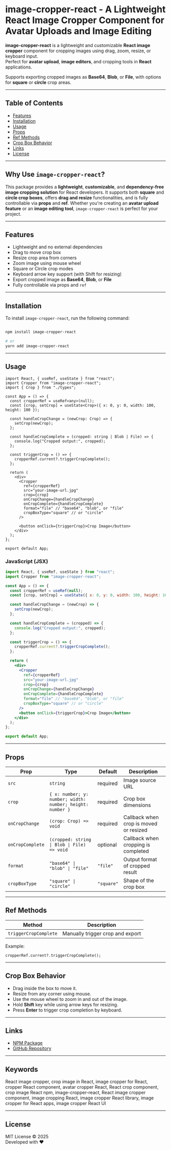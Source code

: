 # image-cropper-react - A Lightweight React Image Cropper Component for Avatar Uploads and Image Editing


**image-cropper-react** is a lightweight and customizable **React image cropper** component for cropping images using drag, zoom, resize, or keyboard input.  
Perfect for **avatar upload**, **image editors**, and cropping tools in **React** applications.

Supports exporting cropped images as **Base64**, **Blob**, or **File**, with options for **square** or **circle** crop areas.

---

## Table of Contents

- [Features](#features)
- [Installation](#installation)
- [Usage](#usage)
- [Props](#props)
- [Ref Methods](#ref-methods)
- [Crop Box Behavior](#crop-box-behavior)
- [Links](#links)
- [License](#license)

---

## Why Use `image-cropper-react`?

This package provides a **lightweight**, **customizable**, and **dependency-free image cropping solution** for React developers. It supports both **square** and **circle crop boxes**, offers **drag and resize** functionalities, and is fully controllable via **props** and **ref**. Whether you're creating an **avatar upload feature** or an **image editing tool**, `image-cropper-react` is perfect for your project.

---

##  Features

-  Lightweight and no external dependencies
-  Drag to move crop box
-  Resize crop area from corners
-  Zoom image using mouse wheel
-  Square or Circle crop modes
-  Keyboard arrow key support (with Shift for resizing)
-  Export cropped image as **Base64**, **Blob**, or **File**
-  Fully controllable via props and `ref`

---

##  Installation

To install `image-cropper-react`, run the following command:

```bash

npm install image-cropper-react

# or
yarn add image-cropper-react
```

---

##  Usage

```tsx
import React, { useRef, useState } from "react";
import Cropper from "image-cropper-react"; 
import { Crop } from "./types";

const App = () => {
  const cropperRef = useRef<any>(null);
  const [crop, setCrop] = useState<Crop>({ x: 0, y: 0, width: 100, height: 100 });

  const handleCropChange = (newCrop: Crop) => {
    setCrop(newCrop);
  };

  const handleCropComplete = (cropped: string | Blob | File) => {
    console.log("Cropped output:", cropped);
  };

  const triggerCrop = () => {
    cropperRef.current?.triggerCropComplete();
  };

  return (
    <div>
      <Cropper
        ref={cropperRef}
        src="your-image-url.jpg"
        crop={crop}
        onCropChange={handleCropChange}
        onCropComplete={handleCropComplete}
        format="file" // "base64", "blob", or "file"
        cropBoxType="square" // or "circle"
      />

      <button onClick={triggerCrop}>Crop Image</button>
    </div>
  );
};

export default App;
```

### JavaScript (JSX)

```jsx
import React, { useRef, useState } from "react";
import Cropper from "image-cropper-react";

const App = () => {
  const cropperRef = useRef(null);
  const [crop, setCrop] = useState({ x: 0, y: 0, width: 100, height: 100 });

  const handleCropChange = (newCrop) => {
    setCrop(newCrop);
  };

  const handleCropComplete = (cropped) => {
    console.log("Cropped output:", cropped);
  };

  const triggerCrop = () => {
    cropperRef.current?.triggerCropComplete();
  };

  return (
    <div>
      <Cropper
        ref={cropperRef}
        src="your-image-url.jpg"
        crop={crop}
        onCropChange={handleCropChange}
        onCropComplete={handleCropComplete}
        format="file" // "base64", "blob", or "file"
        cropBoxType="square" // or "circle"
      />
      <button onClick={triggerCrop}>Crop Image</button>
    </div>
  );
};

export default App;
```

---

##  Props

| Prop             | Type                          | Default    | Description                                      |
| ---------------- | ----------------------------- | ---------- | ------------------------------------------------ |
| `src`            | `string`                      | required   | Image source URL                                 |
| `crop`           | `{ x: number; y: number; width: number; height: number }` | required | Crop box dimensions |
| `onCropChange`   | `(crop: Crop) => void`         | required   | Callback when crop is moved or resized           |
| `onCropComplete` | `(cropped: string \| Blob \| File) => void` | optional | Callback when cropping is completed             |
| `format`         | `"base64" \| "blob" \| "file"` | `"file"`   | Output format of cropped result                 |
| `cropBoxType`    | `"square" \| "circle"`         | `"square"` | Shape of the crop box                           |

---

##  Ref Methods

| Method                | Description                        |
| --------------------- | ---------------------------------- |
| `triggerCropComplete` | Manually trigger crop and export   |

Example:

```tsx
cropperRef.current?.triggerCropComplete();
```

---

##  Crop Box Behavior

- Drag inside the box to move it.
- Resize from any corner using mouse.
- Use the mouse wheel to zoom in and out of the image.
- Hold **Shift** key while using arrow keys for resizing.
- Press **Enter** to trigger crop completion by keyboard.

---

##  Links

- [NPM Package](https://www.npmjs.com/package/image-cropper-react)
- [GitHub Repository](https://github.com/swastikroyyy/image-cropper-react)

---

##  Keywords

React image cropper, crop image in React, image cropper for React, cropper React component, avatar cropper React, React crop component, crop image React npm, image-cropper-react, React image cropper component, image cropping React, image cropper React library, image cropper for React apps, image cropper React UI

---

##  License

MIT License © 2025  
Developed with ❤️
